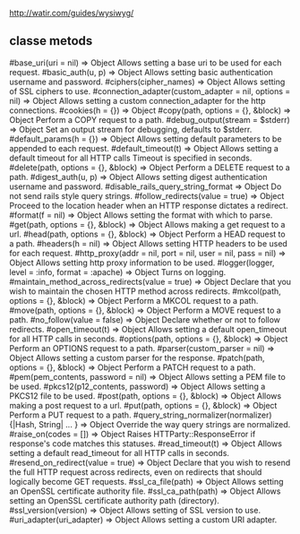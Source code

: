 http://watir.com/guides/wysiwyg/

## classe metods

#base_uri(uri = nil) ⇒ Object
Allows setting a base uri to be used for each request.
#basic_auth(u, p) ⇒ Object
Allows setting basic authentication username and password.
#ciphers(cipher_names) ⇒ Object
Allows setting of SSL ciphers to use.
#connection_adapter(custom_adapter = nil, options = nil) ⇒ Object
Allows setting a custom connection_adapter for the http connections.
#cookies(h = {}) ⇒ Object
#copy(path, options = {}, &block) ⇒ Object
Perform a COPY request to a path.
#debug_output(stream = $stderr) ⇒ Object
Set an output stream for debugging, defaults to $stderr.
#default_params(h = {}) ⇒ Object
Allows setting default parameters to be appended to each request.
#default_timeout(t) ⇒ Object
Allows setting a default timeout for all HTTP calls Timeout is specified in seconds.
#delete(path, options = {}, &block) ⇒ Object
Perform a DELETE request to a path.
#digest_auth(u, p) ⇒ Object
Allows setting digest authentication username and password.
#disable_rails_query_string_format ⇒ Object
Do not send rails style query strings.
#follow_redirects(value = true) ⇒ Object
Proceed to the location header when an HTTP response dictates a redirect.
#format(f = nil) ⇒ Object
Allows setting the format with which to parse.
#get(path, options = {}, &block) ⇒ Object
Allows making a get request to a url.
#head(path, options = {}, &block) ⇒ Object
Perform a HEAD request to a path.
#headers(h = nil) ⇒ Object
Allows setting HTTP headers to be used for each request.
#http_proxy(addr = nil, port = nil, user = nil, pass = nil) ⇒ Object
Allows setting http proxy information to be used.
#logger(logger, level = :info, format = :apache) ⇒ Object
Turns on logging.
#maintain_method_across_redirects(value = true) ⇒ Object
Declare that you wish to maintain the chosen HTTP method across redirects.
#mkcol(path, options = {}, &block) ⇒ Object
Perform a MKCOL request to a path.
#move(path, options = {}, &block) ⇒ Object
Perform a MOVE request to a path.
#no_follow(value = false) ⇒ Object
Declare whether or not to follow redirects.
#open_timeout(t) ⇒ Object
Allows setting a default open_timeout for all HTTP calls in seconds.
#options(path, options = {}, &block) ⇒ Object
Perform an OPTIONS request to a path.
#parser(custom_parser = nil) ⇒ Object
Allows setting a custom parser for the response.
#patch(path, options = {}, &block) ⇒ Object
Perform a PATCH request to a path.
#pem(pem_contents, password = nil) ⇒ Object
Allows setting a PEM file to be used.
#pkcs12(p12_contents, password) ⇒ Object
Allows setting a PKCS12 file to be used.
#post(path, options = {}, &block) ⇒ Object
Allows making a post request to a url.
#put(path, options = {}, &block) ⇒ Object
Perform a PUT request to a path.
#query_string_normalizer(normalizer) {|Hash, String| ... } ⇒ Object
Override the way query strings are normalized.
#raise_on(codes = []) ⇒ Object
Raises HTTParty::ResponseError if response's code matches this statuses.
#read_timeout(t) ⇒ Object
Allows setting a default read_timeout for all HTTP calls in seconds.
#resend_on_redirect(value = true) ⇒ Object
Declare that you wish to resend the full HTTP request across redirects, even on redirects that should logically become GET requests.
#ssl_ca_file(path) ⇒ Object
Allows setting an OpenSSL certificate authority file.
#ssl_ca_path(path) ⇒ Object
Allows setting an OpenSSL certificate authority path (directory).
#ssl_version(version) ⇒ Object
Allows setting of SSL version to use.
#uri_adapter(uri_adapter) ⇒ Object
Allows setting a custom URI adapter.